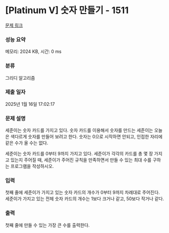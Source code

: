 # [Platinum V] 숫자 만들기 - 1511 

[문제 링크](https://www.acmicpc.net/problem/1511) 

### 성능 요약

메모리: 2024 KB, 시간: 0 ms

### 분류

그리디 알고리즘

### 제출 일자

2025년 1월 16일 17:02:17

### 문제 설명

<p>세준이는 숫자 카드를 가지고 있다. 숫자 카드를 이용해서 숫자를 만드는 세준이는 오늘은 색다르게 숫자를 만들어 보려고 한다. 숫자는 0으로 시작하면 안되고, 인접한 자리에 같은 수가 올 수는 없다.</p>

<p>세준이는 숫자 카드를 0부터 9까지 가지고 있다. 세준이가 각각의 카드를 총 몇 장 가지고 있는지 주어질 때, 세준이가 주어진 규칙을 만족하면서 만들 수 있는 최대 수를 구하는 프로그램을 작성하시오.</p>

### 입력 

 <p>첫째 줄에 세준이가 가지고 있는 숫자 카드의 개수가 0부터 9까지 차례대로 주어진다. 세준이가 가지고 있는 전체 숫자 카드의 개수는 1보다 크거나 같고, 50보다 작거나 같다.</p>

### 출력 

 <p>첫째 줄에 만들 수 있는 가장 큰 수를 출력한다.</p>

